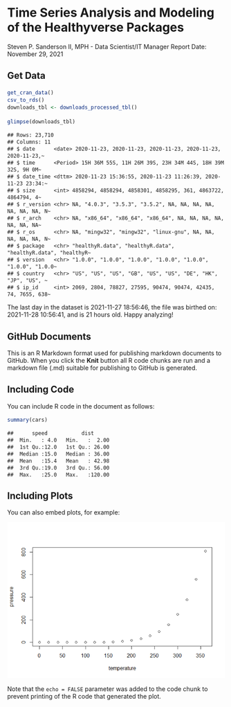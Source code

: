 Time Series Analysis and Modeling of the Healthyverse Packages
================
Steven P. Sanderson II, MPH - Data Scientist/IT Manager
Report Date: November 29, 2021

## Get Data

``` r
get_cran_data()
csv_to_rds()
downloads_tbl <- downloads_processed_tbl()

glimpse(downloads_tbl)
```

    ## Rows: 23,710
    ## Columns: 11
    ## $ date      <date> 2020-11-23, 2020-11-23, 2020-11-23, 2020-11-23, 2020-11-23,~
    ## $ time      <Period> 15H 36M 55S, 11H 26M 39S, 23H 34M 44S, 18H 39M 32S, 9H 0M~
    ## $ date_time <dttm> 2020-11-23 15:36:55, 2020-11-23 11:26:39, 2020-11-23 23:34:~
    ## $ size      <int> 4858294, 4858294, 4858301, 4858295, 361, 4863722, 4864794, 4~
    ## $ r_version <chr> NA, "4.0.3", "3.5.3", "3.5.2", NA, NA, NA, NA, NA, NA, NA, N~
    ## $ r_arch    <chr> NA, "x86_64", "x86_64", "x86_64", NA, NA, NA, NA, NA, NA, NA~
    ## $ r_os      <chr> NA, "mingw32", "mingw32", "linux-gnu", NA, NA, NA, NA, NA, N~
    ## $ package   <chr> "healthyR.data", "healthyR.data", "healthyR.data", "healthyR~
    ## $ version   <chr> "1.0.0", "1.0.0", "1.0.0", "1.0.0", "1.0.0", "1.0.0", "1.0.0~
    ## $ country   <chr> "US", "US", "US", "GB", "US", "US", "DE", "HK", "JP", "US", ~
    ## $ ip_id     <int> 2069, 2804, 78827, 27595, 90474, 90474, 42435, 74, 7655, 638~

The last day in the dataset is 2021-11-27 18:56:46, the file was birthed
on: 2021-11-28 10:56:41, and is 21 hours old. Happy analyzing!

## GitHub Documents

This is an R Markdown format used for publishing markdown documents to
GitHub. When you click the **Knit** button all R code chunks are run and
a markdown file (.md) suitable for publishing to GitHub is generated.

## Including Code

You can include R code in the document as follows:

``` r
summary(cars)
```

    ##      speed           dist       
    ##  Min.   : 4.0   Min.   :  2.00  
    ##  1st Qu.:12.0   1st Qu.: 26.00  
    ##  Median :15.0   Median : 36.00  
    ##  Mean   :15.4   Mean   : 42.98  
    ##  3rd Qu.:19.0   3rd Qu.: 56.00  
    ##  Max.   :25.0   Max.   :120.00

## Including Plots

You can also embed plots, for example:

![](README_files/figure-gfm/pressure-1.png)<!-- -->

Note that the `echo = FALSE` parameter was added to the code chunk to
prevent printing of the R code that generated the plot.
